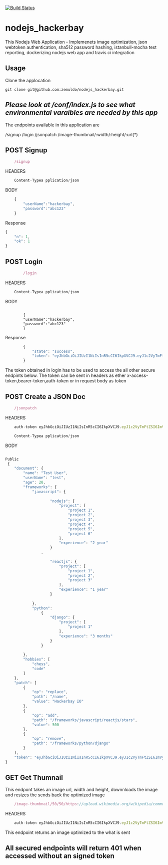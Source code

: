 [![Build Status](https://travis-ci.org/zemuldo/nodejs_hackerbay.svg?branch=master)](https://travis-ci.org/zemuldo/nodejs_hackerbay)

# nodejs_hackerbay

This Nodejs Web Application - Implemenets image optimization, json webtoken authentication, sha512 password hashing, istanbull-mocha test reporting, dockerizing nodejs web app and travis ci integration

## Usage

Clone the applocation

```unix
git clone git@github.com:zemuldo/nodejs_hackerbay.git

```

## *Please look at /conf/index.js to see what environmental varaibles are needed by this app*

The endpoints available in this application are 

/signup
/login
/jsonpatch
/image-thumbnail/:width/:height/:url(*)

## POST Signup
```javascript
    /signup
```
HEADERS
```javascript
    Content-Typea pplication/json
```
BODY

```javascript
    {
        "userName":"hackerbay",
        "password":"abc123"
    }

```

Response 

```javascript
{
    "n": 1,
    "ok": 1
}
```

## POST Login

```javascript
        /login
```

HEADERS

```javascript
    Content-Typea pplication/json
```

BODY

```

        {
        "userName":"hackerbay",
        "password":"abc123"
        }
```

Response

```javascript
        {
            "state": "success",
            "token": "eyJhbGciOiJIUzI1NiIsInR5cCI6IkpXVCJ9.eyJ1c2VyTmFtZSI6ImhhY2tlcmJheSIsImlhdCI6MTUyNDA3NTMyNX0.1Pf1gywMnWsJ10OR8SFK1oxj4MizhBM_vtNCNL4SwCc"
        }

```

The token obtained in login has to be used to access the all other secure endpints below.
The token can be sent in headers as ether x-access-token,bearer-token,auth-token or in request body as token

## POST Create a JSON Doc

```javascript
    /jsonpatch
```

HEADERS

```javascript
    auth-token eyJhbGciOiJIUzI1NiIsInR5cCI6IkpXVCJ9.eyJ1c2VyTmFtZSI6ImVyZXJlcmVyIiwiaWF0IjoxNTIzOTIzNDYyfQ.wVTwpAbpS2SGqEmH-e2ExmIK5p9V0Rfs0x6VjuEscMY
```

```javascript
    Content-Typea pplication/json
```
BODY

```javascript

Public
 {
    "document": {
        "name": "Test User",
        "userName": "test",
        "age": 20,
        "frameworks": {
            "javascript": {
                
                    "nodejs": {
                        "project": [
                            "project 1",
                            "project 2",
                            "project 3",
                            "project 4",
                            "project 5",
                            "project 6"
                        ],
                        "experience": "2 year"
                    }
                ,
                
                    "reactjs": {
                        "project": [
                            "project 1",
                            "project 2",
                            "project 3"
                        ],
                        "experience": "1 year"
                    }
                
            },
            "python": 
                {
                    "django": {
                        "project": [
                            "project 1"
                        ],
                        "experience": "3 months"
                    }
                }
            
        },
        "hobbies": [
            "chess",
            "code"
        ]
    },
    "patch": [
        {
            "op": "replace",
            "path": "/name",
            "value": "Hackerbay IO"
        },
        {
            "op": "add",
            "path": "/frameworks/javascript/reactjs/stars",
            "value": 500
        },
        {
            "op": "remove",
            "path": "/frameworks/python/django"
        }
    ],
    "token": "eyJhbGciOiJIUzI1NiIsInR5cCI6IkpXVCJ9.eyJ1c2VyTmFtZSI6ImVyZXJlcmVyIiwiaWF0IjoxNTIzOTI1MTU4fQ.V4GoyBt9H3Amz0jgn15HVo3nX5HVtGlH_vKUQ8nDDE4"
}
```

## GET Get Thumnail

This endpont takes an image url, width and height, downnloads the image and resizes the sends back the optimized image

```javascript
    /image-thumbnail/50/50/https://upload.wikimedia.org/wikipedia/commons/d/d9/HackerBay_Logo.png
```

HEADERS

```javascript
    auth-token eyJhbGciOiJIUzI1NiIsInR5cCI6IkpXVCJ9.eyJ1c2VyTmFtZSI6ImVyZXJlcmVyIiwiaWF0IjoxNTIzOTIzNDYyfQ.wVTwpAbpS2SGqEmH-e2ExmIK5p9V0Rfs0x6VjuEscMY
```

This endpoint returns an image optimized to the what is sent

## All secured endpoints will return 401 when accessed without an signed token